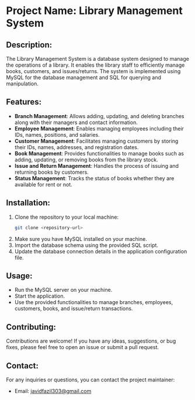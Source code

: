 # Project Name: Library Management System

## Description:
The Library Management System is a database system designed to manage the operations of a library. It enables the library staff to efficiently manage books, customers, and issues/returns. The system is implemented using MySQL for the database management and SQL for querying and manipulation.

## Features:
- **Branch Management**: Allows adding, updating, and deleting branches along with their managers and contact information.
- **Employee Management**: Enables managing employees including their IDs, names, positions, and salaries.
- **Customer Management**: Facilitates managing customers by storing their IDs, names, addresses, and registration dates.
- **Book Management**: Provides functionalities to manage books such as adding, updating, or removing books from the library stock.
- **Issue and Return Management**: Handles the process of issuing and returning books by customers.
- **Status Management**: Tracks the status of books whether they are available for rent or not.

## Installation:
1. Clone the repository to your local machine:
   ```bash
   git clone <repository-url>
   ```
2. Make sure you have MySQL installed on your machine.
3. Import the database schema using the provided SQL script.
4. Update the database connection details in the application configuration file.

## Usage:
- Run the MySQL server on your machine.
- Start the application.
- Use the provided functionalities to manage branches, employees, customers, books, and issue/return transactions.

## Contributing:
Contributions are welcome! If you have any ideas, suggestions, or bug fixes, please feel free to open an issue or submit a pull request.

## Contact:
For any inquiries or questions, you can contact the project maintainer:
- Email: javidfazil303@gmail.com
